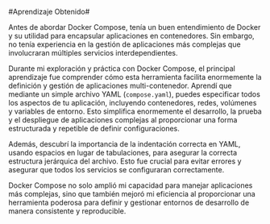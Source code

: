 #Aprendizaje Obtenido#

Antes de abordar Docker Compose, tenía un buen entendimiento de Docker y su utilidad para encapsular aplicaciones en contenedores. Sin embargo, no tenía experiencia en la gestión de aplicaciones más complejas que involucraran múltiples servicios interdependientes.

Durante mi exploración y práctica con Docker Compose, el principal aprendizaje fue comprender cómo esta herramienta facilita enormemente la definición y gestión de aplicaciones multi-contenedor. Aprendí que mediante un simple archivo YAML (`compose.yaml`), puedes especificar todos los aspectos de tu aplicación, incluyendo contenedores, redes, volúmenes y variables de entorno. Esto simplifica enormemente el desarrollo, la prueba y el despliegue de aplicaciones complejas al proporcionar una forma estructurada y repetible de definir configuraciones.

Además, descubrí la importancia de la indentación correcta en YAML, usando espacios en lugar de tabulaciones, para asegurar la correcta estructura jerárquica del archivo. Esto fue crucial para evitar errores y asegurar que todos los servicios se configuraran correctamente.

Docker Compose no solo amplió mi capacidad para manejar aplicaciones más complejas, sino que también mejoró mi eficiencia al proporcionar una herramienta poderosa para definir y gestionar entornos de desarrollo de manera consistente y reproducible.
